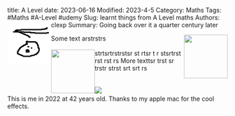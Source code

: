 title: A Level 
date: 2023-06-16
Modified: 2023-4-5
Category: Maths
Tags: #Maths #A-Level #udemy
Slug: learnt things from A Level maths
Authors: clexp
Summary: <img align="left" width="100" height="100" src=images/right_one.png>Going back over it a quarter century later

<div markdown="1">
Some text<img align="right" width="100" height="100" src=/images/Chris_pop_art.jpg>
arstrstrs
</div>
<br>
<div markdown="1">
<img align="left" width="100" height="100" src=/images/left_one.png>strtsrtrstrstsr st rtsr t
r stsrtrst rst rst rs
More texttsr trst 
sr trstr strst srt srt rs
</div>
<br>
<br>
<img  width="300" height="auto"  src=/images/Chris_pop_art.jpg>
<br>This is me in 2022 at 42 years old.  Thanks to my apple mac for the cool effects. 


